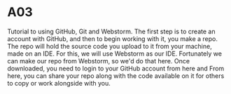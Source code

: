 # A03
Tutorial to using GitHub, Git and Webstorm.
The first step is to create an account with GitHub, and then to begin working with it, you make a repo. The repo will hold the source code you upload to it from your machine, made on an IDE. For this, we will use Webstorm as our IDE. Fortunately we can make our repo from Webstorm, so we'd do that here. Once downloaded, you need to login to your GitHub account from here and From here, you can share your repo along with the code available on it for others to copy or work alongside with you.
